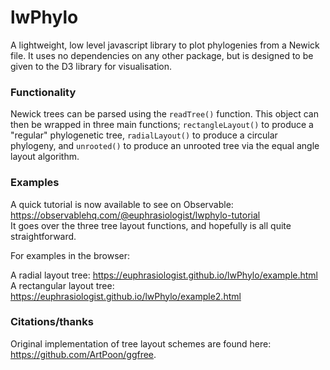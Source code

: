 # lwPhylo

A lightweight, low level javascript library to plot phylogenies from a Newick file. It uses no dependencies on any other package, but is designed to be given to the D3 library for visualisation.

### Functionality

Newick trees can be parsed using the `readTree()` function. This object can then be wrapped in three main functions; `rectangleLayout()` to produce a "regular" phylogenetic tree, `radialLayout()` to produce a circular phylogeny, and `unrooted()` to produce an unrooted tree via the equal angle layout algorithm.

### Examples

A quick tutorial is now available to see on Observable: https://observablehq.com/@euphrasiologist/lwphylo-tutorial \
It goes over the three tree layout functions, and hopefully is all quite straightforward. 

For examples in the browser: 

A radial layout tree: https://euphrasiologist.github.io/lwPhylo/example.html \
A rectangular layout tree: https://euphrasiologist.github.io/lwPhylo/example2.html

### Citations/thanks

Original implementation of tree layout schemes are found here: https://github.com/ArtPoon/ggfree.
